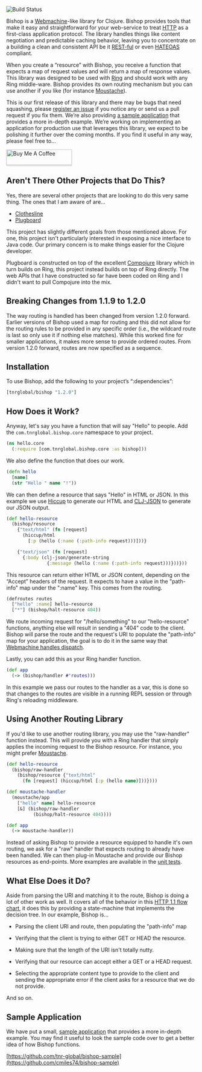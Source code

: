 ![Build Status](https://github.com/cmiles74/bishop/actions/workflows/continuous-integration.yml/badge.svg)

Bishop is a [Webmachine](http://wiki.basho.com/Webmachine.html)-like
library for Clojure. Bishop provides tools that make it easy and
straightforward for your web-service to treat
[HTTP](http://en.wikipedia.org/wiki/Hypertext_Transfer_Protocol) as a
first-class application protocol. The library handles things like
content negotiation and predictable caching behavior, leaving you to
concentrate on a building a clean and consistent API be it
[REST-ful](http://en.wikipedia.org/wiki/REST) or even
[HATEOAS](http://en.wikipedia.org/wiki/HATEOAS) compliant.

When you create a “resource” with Bishop, you receive a function that
expects a map of request values and will return a map of response
values. This library was designed to be used with
[Ring](https://github.com/mmcgrana/ring) and should work with any Ring
middle-ware. Bishop provides its own routing mechanism but you can use
another if you like (for instance
[Moustache](https://github.com/cgrand/moustache)).

This is our first release of this library and there may be bugs that
need squashing, please
[register an issue](https://github.com/cmiles74/bishop/issues) if
you notice any or send us a pull request if you fix them. We’re also
providing
[a sample application](https://github.com/cmiles74/bishop-sample)
that provides a more in-depth example. We’re working on implementing
an application for production use that leverages this library, we
expect to be polishing it further over the coming months. If you find
it useful in any way, please feel free to...

<a href="https://www.buymeacoffee.com/cmiles74" target="_blank"><img src="https://www.buymeacoffee.com/assets/img/custom_images/orange_img.png" alt="Buy Me A Coffee" style="height: 41px !important;width: 174px !important;box-shadow: 0px 3px 2px 0px rgba(190, 190, 190, 0.5) !important;-webkit-box-shadow: 0px 3px 2px 0px rgba(190, 190, 190, 0.5) !important;" ></a>

## Aren't There Other Projects that Do This?

Yes, there are several other projects that are looking to do this
very same thing. The ones that I am aware of are...

*  [Clothesline](https://github.com/banjiewen/Clothesline)
*  [Plugboard](https://github.com/malcolmsparks/plugboard)

This project has slightly different goals from those mentioned
above. For one, this project isn't particularly interested in
exposing a nice interface to Java code. Our primary concern is to
make things easier for the Clojure developer.

Plugboard is constructed on top of the excellent
[Compojure](https://github.com/weavejester/compojure) library which in
turn builds on Ring, this project instead builds on top of Ring
directly. The web APIs that I have constructed so far have been coded
on Ring and I didn't want to pull Compojure into the mix.

## Breaking Changes from 1.1.9 to 1.2.0

The way routing is handled has been changed from version 1.2.0
forward. Earlier versions of Bishop used a map for routing and this
did not allow for the routing rules to be provided in any specific
order (i.e., the wildcard route is last so only use it if nothing else
matches). While this worked fine for smaller applications, it makes
more sense to provide ordered routes. From version 1.2.0 forward,
routes are now specified as a sequence.

## Installation

To use Bishop, add the following to your project’s “:dependencies”:

```clojure
[tnrglobal/bishop "1.2.0"]
```

## How Does it Work?

Anyway, let's say you have a function that will say "Hello" to
people. Add the `com.tnrglobal.bishop.core` namespace to your project.

```clojure
(ns hello.core
  (:require [com.tnrglobal.bishop.core :as bishop]))
```
We also define the function that does our work.

```clojure
(defn hello
  [name]
  (str "Hello " name "!"))
```

We can then define a resource that says "Hello" in HTML or JSON. In
this example we use [Hiccup](https://github.com/weavejester/hiccup) to
generate our HTML and [CLJ-JSON](https://github.com/mmcgrana/clj-json)
to generate our JSON output.

```clojure
(def hello-resource
  (bishop/resource
    {"text/html" (fn [request]
      (hiccup/html
        [:p (hello (:name (:path-info request)))]))}

    {"text/json" (fn [request]
      {:body (clj-json/generate-string
               {:message (hello (:name (:path-info request)))}))}))
```

This resource can return either HTML or JSON content, depending on the
“Accept” headers of the request. It expects to have a value in the
"path-info" map under the ":name" key. This comes from the routing.

```clojure
(defroutes routes
  ["hello" :name] hello-resource
  ["*"] (bishop/halt-resource 404))
```

We route incoming request for "/hello/something" to our
"hello-resource" functions, anything else will result in sending a
"404" code to the client. Bishop will parse the route and the
request's URI to populate the "path-info" map for your application,
the goal is to do it in the same way that
[Webmachine handles dispatch](http://wiki.basho.com/Webmachine-Dispatching.html).

Lastly, you can add this as your Ring handler function.

```clojure
(def app
  (-> (bishop/handler #'routes)))
```

In this example we pass our routes to the handler as a var, this is
done so that changes to the routes are visible in a running REPL
session or through Ring's reloading middleware.

## Using Another Routing Library


If you'd like to use another routing library, you may use the
"raw-handler" function instead. This will provide you with a Ring
handler that simply applies the incoming request to the Bishop
resource. For instance, you might prefer
[Moustache](https://github.com/cgrand/moustache).

```clojure
(def hello-resource
  (bishop/raw-handler
    (bishop/resource {"text/html" 
      (fn [request] (hiccup/html [:p (hello name)]))})))

(def moustache-handler
  (moustache/app
    ["hello" name] hello-resource
	[&] (bishop/raw-handler
	      (bishop/halt-resource 404))))

(def app
  (-> moustache-handler))
```

Instead of asking Bishop to provide a resource equipped to handle it's
own routing, we ask for a "raw" handler that expects routing to
already have been handled. We can then plug-in Moustache and provide
our Bishop resources as end-points. More examples are available in the
[unit tests](https://github.com/cmiles74/bishop/blob/master/test/com/tnrglobal/bishop/test/core.clj#L25).

## What Else Does it Do?

Aside from parsing the URI and matching it to the route, Bishop is
doing a lot of other work as well. It covers all of the behavior in
this
[HTTP 1.1 flow chart](http://wiki.basho.com/Webmachine-Diagram.html),
it does this by providing a state-machine that implements the decision
tree. In our example, Bishop is...

* Parsing the client URI and route, then populating the "path-info"
map

* Verifying that the client is trying to either GET or HEAD the
resource.

* Making sure that the length of the URI isn't totally nutty.

* Verifying that our resource can accept either a GET or a HEAD
request.

* Selecting the appropriate content type to provide to the client and
sending the appropriate error if the client asks for a resource that
we do not provide.

And so on.

## Sample Application

We have put a small,
[sample application](https://github.com/cmiles74/bishop-sample) that
provides a more in-depth example. You may find it useful to look the
sample code over to get a better idea of how Bishop functions.

[https://github.com/tnr-global/bishop-sample](https://github.com/cmiles74/bishop-sample)

